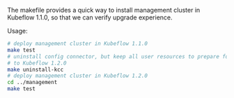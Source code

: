 The makefile provides a quick way to install management cluster in Kubeflow
1.1.0, so that we can verify upgrade experience.

Usage:
```bash
# deploy management cluster in Kubeflow 1.1.0
make test
# uninstall config connector, but keep all user resources to prepare for upgrade
# to Kubeflow 1.2.0
make uninstall-kcc
# deploy management cluster in Kubeflow 1.2.0
cd ../management
make test
```
